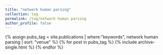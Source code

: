 ```yaml
---
title: "network human parsing"
collection: tag
permalink: /tag/network human parsing
author_profile: false
---
```

{% assign pubs_tag = site.publications | where:"keywords", network human parsing | sort: "venue" %}
{% for post in pubs_tag %}
  {% include archive-single.html %}
{% endfor %}